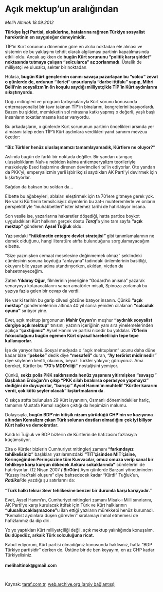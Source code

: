 # Açık mektup’un aralığından

*Melih Altınok 18.09.2012*

<div class="yazi"><p><b>Türkiye İşçi Partisi, eksiklerine, hatalarına rağmen Türkiye sosyalist hareketinin en saygıdeğer deneyimidir. </b></p>
<p>TİP’in Kürt sorununu dönemine göre en akılcı noktadan ele alması ve sistemin de bu yaklaşımı tehdit olarak algılaması partinin kapatılmasında etkili oldu. Ancak açıkken de <b>bugün Kürt sorununu “politik karşı şiddet” noktasında tutmaya çalışan “solcularca” az zorlanmadı</b>. Üstelik de milliyetçi ve ulusalcı, sekter bir noktadan.</p>
<p>Hülasa, <b>bugün Kürt gençlerinin canını savaşa pazarlayan bu “solcu” zevat o günlerde de, ordunun “ilerici” unsurlarıyla “darbe ittifakı” yapıp, Mihri Belli’nin sosyalizm’in ön koşulu saydığı milliyetçikle TİP’in Kürt aydınlarını sıkıştırıyordu</b>. </p>
<p>Doğu mitingleri ve program tartışmalarıyla Kürt sorunu konusunda enternasyonalist bir tavır takınan TİP’in binalarını, kongrelerini basıyorlardı. Bazen bu şiddet, memleketin sol mirasına katkı yapmış o değerli, yaşlı başlı insanların tokatlanmasına kadar varıyordu.</p>
<p>Bu arkadaşların, o günlerde Kürt sorununun partinin öncelikleri arsında yer almasını talep eden TİP’li Kürt aydınlara verdikleri yanıt sanırım mevzuu özetler:<br/><br/><b>“Biz Türkler henüz uluslaşmamızı tamamlayamadık, Kürtlere ne oluyor?”</b></p>
<p>Aslında bugün de farklı bir noktada değiller. Bir yandan utangaç ulusalcılıklarını Nuh-u nebiden kalma antiemperyalizm teorileriyle maskeleyip Esed faşizmine direnen devrimcileri tel’in ediyorlar. Öte yandan da PKK’yi, emperyalizmin yerli işbirlikçisi saydıkları AK Parti’yi devirmek için kışkırtıyorlar.</p>
<p>Sağdan da baksan bu soldan da...</p>
<p>Elbette bu ağabeyleri, ablaları eleştirmek için ta 70’lere gitmeye gerek yok. Ne var ki Kürtlerin temsilcisiyiz diyenlerin bu zat-ı muhteremlerle ve onların perspektifiyle “muhabbetleri” ister istemez tarihi de hatırlatıyor insana.</p>
<p>Son vesile ise, yazarlarına hakaretler döşediği, hatta partice boykot uyguladıkları Kürt halkının gerçek dostu <b><i>Taraf</i></b>’a yine tam sayfa <b>“açık mektup”</b> gönderen <b>Aysel Tuğluk</b> oldu.</p>
<p>Yazısındaki <b>“hükümetin entegre devlet stratejisi”</b> gibi tanımlamalarının ne demek olduğunu, hangi literatüre atıfta bulunduğunu sorgulamayacağım elbette.</p>
<p>“Size yazmışken cemaat meselesine değinmemek olmaz” şeklindeki cümlesinin sonuna koyduğu “anlayana” tadındaki ünlemlerinin basitliği, okuyanı bile yazan adına utandırıyorken, akıldan, vicdan da bahsetmeyeceğim.</p>
<p>Zaten <b>Yıldıray Oğur</b>, filmlerinin jeneriğine “Godard’ın anısına” yazarak senaryoyu kotaracaklarını sanan amatörler misali, Spinoza zorlamalı bu yazıya fazla gelen bir cevap da verdi.</p>
<p>Ne var ki tarihin bu garip cilvesi gözüne batıyor insanın. Çünkü <b>“açık mektup”</b> göndermelerinin altında 40 yıl sonra yeniden cilalanan <b>“solculuk oyunu”</b> sırıtıyor yine. </p>
<p>Evet, açık mektup jargonunun <b>Mahir Çayan</b>’ın meşhur <b>“aydınlık sosyalist dergiye açık mektup”</b> tınısını, yazının içeriğinin yanı sıra yinelemelerinden açıkça <b>“çaxtığımız”</b> Aysel Hanım ve partisi nicedir bu yoldalar. <b>70’lerin fokoculuğunu bugün egemen Kürt siyasal hareketi için tepe tepe kullanıyorlar.</b></p>
<p>İşe de yarıyor hani. Sosyal medyada o “açık mektupların” ucunu daha düne kadar bize <b>“pekeke”</b> dedik diye <b>“mesafeli”</b> duran, <b>“Ay terörist midir nedir”</b> diye söylenen kentli, okumuş, beyaz Türkler yakıyor; görüyoruz. Ama bereket, Kürtler bu <b>“70’s MDD’cliği”</b> nostaljisini yemiyor.</p>
<p>Çünkü, <b>sekiz polis PKK saldırısında henüz yaşamını yitirmişken “savaşçı” Başbakan Erdoğan’ın çıkıp “PKK silah bırakırsa operasyon yapmayız” dediğini de duyuyorlar, “barışçı” Aysel Hanım’ın muhtelif “Kürtler kararını verdi, çok kötü şeyler olacak” kışkırtmalarını da</b>.</p>
<p>O sıkça atıfta bulunulan 29 Kürt isyanının, Osmanlı dönemindekiler hariç, tamamın Mustafa Kemal sağken çıktığı da hepimizin malumu.</p>
<p>Dolayısıyla, <b>bugün BDP’nin bitişik nizam yürüdüğü CHP’nin ve kazıyınca altından Kemalizm çıkan Türk solunun dostları olmadığını çok iyi biliyor Kürt halkı ve demokratlar</b>.</p>
<p>Kaldı ki Tuğluk ve BDP bizlerin de Kürtlerin de hafızasını fazlasıyla küçümsüyor.</p>
<p>Zira o Kürtler bizlerin Cumhuriyet mitingleri zamanı <b>“farkındayız tehlikelisiniz”</b> başlıkları yazılarımızdaki <b>“TİT’çisinden MİT’çisine, Kerinçeğinden Perinçsizine tüm Kuvvacılar, omuz omuza verip sanal bir tehlikeye karşı kurşun dökecek Ankara sokaklarında”</b> cümlelerini de hatırlıyorlar. (12 Nisan 2007<b> / BirGün</b>)<i> </i>Aynı günlerde Barzani yönetiminden “Kuzey Irak’taki oluşum” diye bahsedecek kadar “Kürdi” Tuğluk’un, <b><i>Radikal</i></b>’de yazdığı şu satırlarını da:<br/><br/><b>“Türk halkı tekrar Sevr tehlikesine benzer bir durumla karşı karşıyadır.” </b></p>
<p>Evet, Aysel Hanım’ın, Cumhuriyet mitingleri zamanı Misak-ı Milli sınırlarını, AK Parti’ye karşı kurulacak ittifak için Türk ve Kürt halklarının <b>“ulusalkucaklaşmazone”</b>u ilan ettiği yazıların mürekkebi henüz kurumadı. “Kemalist aydınlara düşen görevleri” sıralamayı ihmal etmemesi de hafızlarımız da dip diri.</p>
<p>Yo yo yaptıkları Kürt milliyetçiliği değil, açık mektup yalınlığında konuşalım. <b>Bu düpedüz, arkaik Türk solculuğuna ricat.</b></p>
<p>Kabul ediyorum, Kürt partisi olmadığınız konusunda haklısınız, hatta “BDP Türkiye partisidir” derken de. Üstüne bir de ben koyayım, en az CHP kadar Türkiyelisiniz.<br/><br/><b>melihaltinok@gmail.com</b></p>
<p><b> </b></p>
</div>

Kaynak: [taraf.com.tr](http://www.taraf.com.tr/melih-altinok/makale-acik-mektup-un-araligindan.htm), [web.archive.org (arşiv bağlantısı)](http://web.archive.org/web/20131115032450/http://www.taraf.com.tr/melih-altinok/makale-acik-mektup-un-araligindan.htm)
